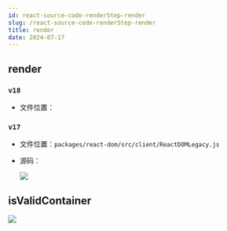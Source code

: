 ```yaml
---
id: react-source-code-renderStep-render
slug: /react-source-code-renderStep-render
title: render
date: 2024-07-17
---
```


## render

### `v18`

* 文件位置：

### `v17`

* 文件位置：`packages/react-dom/src/client/ReactDOMLegacy.js`

* 源码：

  ![](https://gitee.com/lao-jiawei/photo-gallery/raw/master/images/react/render-v17-1.jfif)


## isValidContainer

![](https://gitee.com/lao-jiawei/photo-gallery/raw/master/images/react/isValidContainer-v17-1.jfif)

## 
